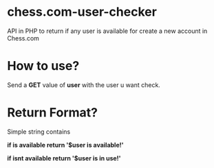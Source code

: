 # chess.com-user-checker
API in PHP to return if any user is available for create a new account in Chess.com

# How to use?
Send a **GET** value of **user** with the user u want check.

# Return Format?
Simple string contains

**if is available return '$user is available!'**

**if isnt available return '$user is in use!'**
